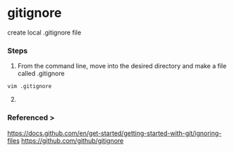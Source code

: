 # gitignore
create local .gitignore file

### Steps
1. From the command line,  move into the  desired directory and make a file called .gitignore

`vim .gitignore`

2.  


### Referenced >
https://docs.github.com/en/get-started/getting-started-with-git/ignoring-files
https://github.com/github/gitignore

